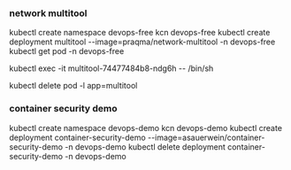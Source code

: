 ### network multitool 
kubectl create namespace devops-free
kcn devops-free
kubectl create deployment multitool --image=praqma/network-multitool -n devops-free
kubectl get pod -n devops-free

kubectl exec -it multitool-74477484b8-ndg6h -- /bin/sh


kubectl delete pod -l app=multitool

### container security demo
kubectl create namespace devops-demo
kcn devops-demo
kubectl create deployment container-security-demo --image=asauerwein/container-security-demo -n devops-demo
kubectl delete deployment container-security-demo -n devops-demo